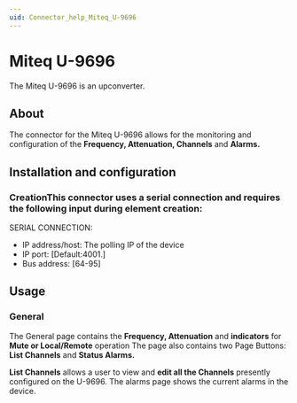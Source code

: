 ```yaml
---
uid: Connector_help_Miteq_U-9696
---
```


# Miteq U-9696

The Miteq U-9696 is an upconverter.

## About

The connector for the Miteq U-9696 allows for the monitoring and configuration of the **Frequency, Attenuation, Channels** and **Alarms.**

## Installation and configuration

### CreationThis connector uses a serial connection and requires the following input during element creation:

SERIAL CONNECTION:

- IP address/host: The polling IP of the device
- IP port: \[Default:4001.\]
- Bus address: \[64-95\]

## Usage

### General

The General page contains the **Frequency, Attenuation** and **indicators** for **Mute or Local/Remote** operation
The page also contains two Page Buttons: **List Channels** and **Status Alarms.**

**List Channels** allows a user to view and **edit all the Channels** presently configured on the U-9696. The alarms page shows the current alarms in the device.
